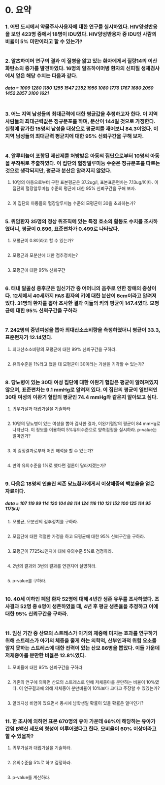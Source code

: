 # 0. 요약



### 1. 어떤 도시에서 약물주사사용자에 대한 연구를 실시하였다. HIV양성반응을 보인 423명 중에서 18명이 IDU였다. HIV양성반응자 중 IDU인 사람의 비율이 5% 미만이라고 할 수 있는가?

```

```



### 2. 알츠하이머 연구의 결과 이 질병을 앓고 있는 환자에게서 질량14의 이산화탄소의 증가를 발견하였다. 16명의 알츠하이머병 환자의 신피질 생체검사에서 얻은 해당 수치는 다음과 같다.

##### data = 1009 1280 1180 1255 1547 2352 1956 1080 1776 1767 1680 2050 1452 2857 3100 1621

```

```



### 3. 어느 지역 남성들의 최대근력에 대한 평균값을 추정하고자 한다. 이 지역 사람들의 최대근력값은 정규분포를 하며, 분산이 144일 것으로 가정한다. 실험에 참가한 15명의 남성을 대상으로 평균치를 재어보니 84.3이었다. 이 지역 남성들의 최대근력 평균치에 대한 95% 신뢰구간을 구해 보자.

```

```



### 4. 알루미늄이 포함된 제산제를 처방받은 아동의 집단으로부터 10명의 아동을 무작위로 추출하였다. 이 집단의 혈장알루미늄 수준은 정규분포를 따르는 것으로 생각되지만, 평균과 분산은 알려지지 않았다. 

1. 10명의 아동으로부터 구한 표본평균은 37.2ug/l, 표본표준편차는 7.13ug/l이다. 이 집단의 혈장알루미늄 수준의 평균에 대한 95% 신뢰구간을 구해 보자.

   ```
   ```

2. 이 집단의 아동들의 혈장알루미늄 수준의 모평균이 30을 초과하는가?

   ```
   ```

   

### 5. 위암환자 35명의 정상 위조직에 있는 특정 효소의 활동도 수치를 조사하였더니, 평균이 0.696, 표준편차가 0.499로 나타났다. 

1. 모평균이 0.8이라고 할 수 있는가?

   ```
   
   ```

2. 모평균과 모분산에 대한 점추정치는?

   ```
   
   ```

3. 모평균에 대한 95% 신뢰구간

   ```
   ```

   

### 6. 태내 알골성 증후군은 임신기간 중 어머니의 음주로 인한 장애의 증상이다. 12세에서 40세까지 FAS 환자의 키에 대한 분산이 6cm이라고 알려져 있다. 31명의 환자를 뽑아 조사한 결과 이들의 키의 평균이 147.4였다. 모평균에 대한 95% 신뢰구간을 구하라

```

```



### 7. 242명의 중년여성을 뽑아 최대산소소비량을 측정하였더니 평균이 33.3, 표준편차가 12.14였다.

1. 최대산소소비량의 모평균에 대한 99% 신뢰구간을 구하라.

   ```
   
   ```

2. 유의수준을 1%라고 했을 대 모평균이 30이라는 가설을 기각할 수 있는가?

   ```
   
   ```



### 8. 당뇨병이 있는 30대 여성 집단에 대한 이완기 혈압은 평균이 알려져있지 않으며, 표준편차는 9.1 mmHg로 알려져 있다. 이 집단의 평균이 일반적인 30대 여성의 이완기 혈압의 평균인 74.4 mmHg와 같은지 알아보고 싶다.

1. 귀무가설과 대립가설을 기술하라

   ```
   
   ```

2. 10명의 당뇨병이 있는 여성을 뽑아 검사한 결과, 이완기혈압의 평균이 84 mmHg로 나타났다. 이 정보를 이용하여 5%유의수준으로 양측검정을 실시하라. p-value는 얼마인가?

   ```
   
   ```

3. 이 검정결과로부터 어떤 해석을 할 수 있는가?

   ```
   
   ```

4. 만약 유의수준을 1%로 했다면 결론이 달라지겠는가?

   ```
   ```

   

### 9. 다음은 18명의 인슐린 의존 당뇨환자에게서 이상체중의 백분율을 얻은 자료이다.

##### data = 107 119 99 114 120 104 88 114 124 116 110 121 152 100 125 114 95 117(kJ)

1. 모평균, 모분산의 점추정치를 구하라.

   ```
   
   ```

2. 모집단에 대한 적절한 가정을 하고 모평균에 대한 95% 신뢰구간을 구하라.

   ```
   
   ```

3. 모평균이 7725kJ인지에 대해 유의수준 5%로 검정하라.

   ```
   
   ```

4. 2번의 결과와 3번의 결과를 연관지어 설명하라.

   ```
   
   ```

5. p-value를 구하라.

   ```
   ```

   

### 10. 40세 이하인 폐암 환자 52명에 대해 4년간 생존 유무를 조사하였다. 조사결과 52명 중 6명이 생존하였을 때, 4년 후 평균 생존율을 추정하고 이에 대한 95% 신뢰구간을 구하라.

```

```



### 11. 임신 기간 중 산모의 스트레스가 아기의 체중에 미치는 효과를 연구하기 위해 스트레스가 아기의 체중을 줄게 하는 의학적, 산부인과적 위험 요소를 알지 못하는 스트레스에 대한 전력이 있는  산모 86명을 뽑았다. 이들 가운데 저체중아를 분만한 비율은 12.8%였다.

1. 모비율에 대한 95% 신뢰구간을 구하라

   ```
   
   ```
   
2. 기존의 연구에 의하면 산모의 스트레스로 인해 저체중아를 분만하는 비율이 10%였다. 이 연구결과에 의해 저체중아 분만비율이 10%보다 크다고 주장할 수 있겠는가?

   ```
   
   ```
   
3. 알러지성 비염이 있으면서 동시에 남학생일 확률이 있을 확률은 얼마인가?

   ```
   
   ```



### 11. 한 조사에 의하면 표본 670명의 유아 가운데 66%에 해당하는 유아가 간염 B백신 세포의 형성이 이루어졌다고 한다. 모비율이 60% 이상이라고 할 수 있을까?

1. 귀무가설과 대립가설을 기술하라.

   ```
   
   ```
   
2. 유의수준을 5%로 하고 검정하라.

   ```
   
   ```
   
3. p-value를 계산하라.

   ```
   
   ```
